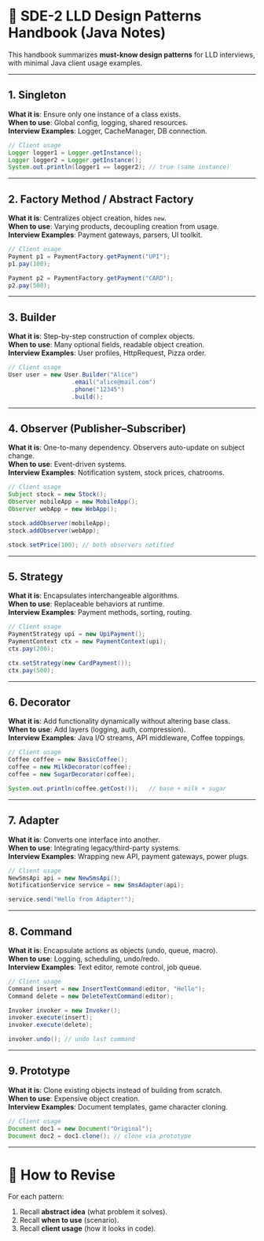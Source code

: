 # 📘 SDE-2 LLD Design Patterns Handbook (Java Notes)

This handbook summarizes **must-know design patterns** for LLD interviews, with minimal Java client usage examples.

---

## 1. Singleton
**What it is**: Ensure only one instance of a class exists.  
**When to use**: Global config, logging, shared resources.  
**Interview Examples**: Logger, CacheManager, DB connection.

```java
// Client usage
Logger logger1 = Logger.getInstance();
Logger logger2 = Logger.getInstance();
System.out.println(logger1 == logger2); // true (same instance)
```

---

## 2. Factory Method / Abstract Factory
**What it is**: Centralizes object creation, hides `new`.  
**When to use**: Varying products, decoupling creation from usage.  
**Interview Examples**: Payment gateways, parsers, UI toolkit.

```java
// Client usage
Payment p1 = PaymentFactory.getPayment("UPI");
p1.pay(100);

Payment p2 = PaymentFactory.getPayment("CARD");
p2.pay(500);
```

---

## 3. Builder
**What it is**: Step-by-step construction of complex objects.  
**When to use**: Many optional fields, readable object creation.  
**Interview Examples**: User profiles, HttpRequest, Pizza order.

```java
// Client usage
User user = new User.Builder("Alice")
                  .email("alice@mail.com")
                  .phone("12345")
                  .build();
```

---

## 4. Observer (Publisher–Subscriber)
**What it is**: One-to-many dependency. Observers auto-update on subject change.  
**When to use**: Event-driven systems.  
**Interview Examples**: Notification system, stock prices, chatrooms.

```java
// Client usage
Subject stock = new Stock();
Observer mobileApp = new MobileApp();
Observer webApp = new WebApp();

stock.addObserver(mobileApp);
stock.addObserver(webApp);

stock.setPrice(100); // both observers notified
```

---

## 5. Strategy
**What it is**: Encapsulates interchangeable algorithms.  
**When to use**: Replaceable behaviors at runtime.  
**Interview Examples**: Payment methods, sorting, routing.

```java
// Client usage
PaymentStrategy upi = new UpiPayment();
PaymentContext ctx = new PaymentContext(upi);
ctx.pay(200);

ctx.setStrategy(new CardPayment());
ctx.pay(500);
```

---

## 6. Decorator
**What it is**: Add functionality dynamically without altering base class.  
**When to use**: Add layers (logging, auth, compression).  
**Interview Examples**: Java I/O streams, API middleware, Coffee toppings.

```java
// Client usage
Coffee coffee = new BasicCoffee();
coffee = new MilkDecorator(coffee);
coffee = new SugarDecorator(coffee);

System.out.println(coffee.getCost());   // base + milk + sugar
```

---

## 7. Adapter
**What it is**: Converts one interface into another.  
**When to use**: Integrating legacy/third-party systems.  
**Interview Examples**: Wrapping new API, payment gateways, power plugs.

```java
// Client usage
NewSmsApi api = new NewSmsApi();
NotificationService service = new SmsAdapter(api);

service.send("Hello from Adapter!");
```

---

## 8. Command
**What it is**: Encapsulate actions as objects (undo, queue, macro).  
**When to use**: Logging, scheduling, undo/redo.  
**Interview Examples**: Text editor, remote control, job queue.

```java
// Client usage
Command insert = new InsertTextCommand(editor, "Hello");
Command delete = new DeleteTextCommand(editor);

Invoker invoker = new Invoker();
invoker.execute(insert);
invoker.execute(delete);

invoker.undo(); // undo last command
```

---

## 9. Prototype
**What it is**: Clone existing objects instead of building from scratch.  
**When to use**: Expensive object creation.  
**Interview Examples**: Document templates, game character cloning.

```java
// Client usage
Document doc1 = new Document("Original");
Document doc2 = doc1.clone(); // clone via prototype
```

---

# 📝 How to Revise
For each pattern:
1. Recall **abstract idea** (what problem it solves).  
2. Recall **when to use** (scenario).  
3. Recall **client usage** (how it looks in code).  
